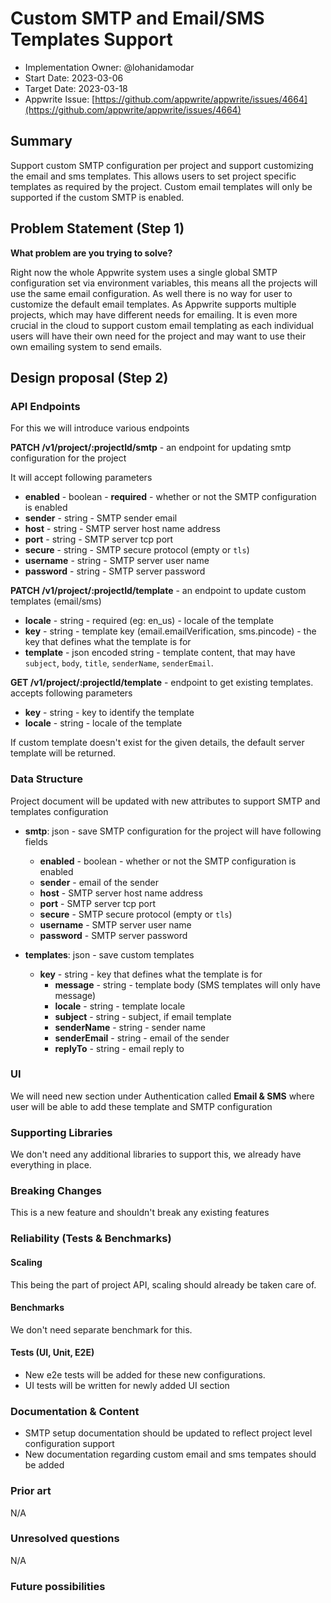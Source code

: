 # Custom SMTP and Email/SMS Templates Support

- Implementation Owner: @lohanidamodar
- Start Date: 2023-03-06
- Target Date: 2023-03-18
- Appwrite Issue: [https://github.com/appwrite/appwrite/issues/4664](https://github.com/appwrite/appwrite/issues/4664)

## Summary

[summary]: #summary

Support custom SMTP configuration per project and support customizing the email and sms templates. This allows users to set project specific templates as required by the project. Custom email templates will only be supported if the custom SMTP is enabled.

## Problem Statement (Step 1)

[problem-statement]: #problem-statement

**What problem are you trying to solve?**

Right now the whole Appwrite system uses a single global SMTP configuration set via environment variables, this means all the projects will use the same email configuration. As well there is no way for user to customize the default email templates. As Appwrite supports multiple projects, which may have different needs for emailing. It is even more crucial in the cloud to support custom email templating as each individual users will have their own need for the project and may want to use their own emailing system to send emails.

## Design proposal (Step 2)

[design-proposal]: #design-proposal

### API Endpoints

For this we will introduce various endpoints

**PATCH /v1/project/:projectId/smtp**       - an endpoint for updating smtp configuration for the project

It will accept following parameters

- **enabled** - boolean - **required** - whether or not the SMTP configuration is enabled
- **sender** - string - SMTP sender email
- **host** - string - SMTP server host name address
- **port** - string - SMTP server tcp port
- **secure** - string - SMTP secure protocol (empty or `tls`)
- **username** - string - SMTP server user name
- **password** - string - SMTP server password

**PATCH /v1/project/:projectId/template** - an endpoint to update custom templates (email/sms)

- **locale** - string - required (eg: en_us) - locale of the template
- **key** - string - template key (email.emailVerification, sms.pincode) - the key that defines what the template is for
- **template** - json encoded string - template content, that may have `subject`, `body`, `title`, `senderName`, `senderEmail`.

**GET /v1/project/:projectId/template** - endpoint to get existing templates. accepts following parameters
- **key** - string - key to identify the template
- **locale** - string - locale of the template

If custom template doesn't exist for the given details, the default server template will be returned.

### Data Structure

Project document will be updated with new attributes to support SMTP and templates configuration

- **smtp**: json - save SMTP configuration for the project will have following fields
    - **enabled** - boolean - whether or not the SMTP configuration is enabled
    - **sender** - email of the sender
    - **host** - SMTP server host name address
    - **port** - SMTP server tcp port
    - **secure** - SMTP secure protocol (empty or `tls`)
    - **username** - SMTP server user name
    - **password** - SMTP server password

- **templates**: json - save custom templates
    - **key** - string - key that defines what the template is for
        - **message** - string - template body (SMS templates will only have message)
        - **locale** - string - template locale
        - **subject** - string - subject, if email template
        - **senderName** - string - sender name
        - **senderEmail** - string - email of the sender
        - **replyTo** - string - email reply to


### UI

We will need new section under Authentication called **Email & SMS** where user will be able to add these template and SMTP configuration

### Supporting Libraries

We don't need any additional libraries to support this, we already have everything in place.

### Breaking Changes

This is a new feature and shouldn't break any existing features

### Reliability (Tests & Benchmarks)

#### Scaling

This being the part of project API, scaling should already be taken care of.

#### Benchmarks

We don't need separate benchmark for this.

#### Tests (UI, Unit, E2E)

- New e2e tests will be added for these new configurations.
- UI tests will be written for newly added UI section

### Documentation & Content

- SMTP setup documentation should be updated to reflect project level configuration support
- New documentation regarding custom email and sms tempates should be added

### Prior art

[prior-art]: #prior-art

<!--

Discuss prior art, both the good and the bad, in relation to this proposal.
A few examples of what this can include are:

- Does this functionality exist in other software, and what experience has their community had?
- For other teams: What lessons can we learn from what other communities have done here?
- Papers: Are there any published papers or great posts that discuss this? If you have some relevant papers to refer to, this can serve as a more detailed theoretical background.

This section is intended to encourage you as an author to think about the
lessons from other software, provide readers of your RFC with a fuller picture.
If there is no prior art, that is fine - your ideas are interesting to us, whether they are brand new or an adaptation from other software.

Write your answer below.
-->

N/A

### Unresolved questions

[unresolved-questions]: #unresolved-questions

<!-- What parts of the design do you expect to resolve through the RFC process before this gets merged? -->

<!-- Write your answer below. -->

N/A

### Future possibilities

[future-possibilities]: #future-possibilities

<!-- This is also a good place to "dump ideas" if they are out of scope for the RFC you are writing but otherwise related. -->

<!-- Write your answer below. -->
